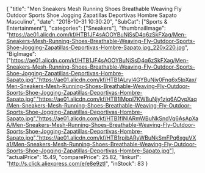{
	"title": "Men Sneakers Mesh Running Shoes Breathable Weaving Fly Outdoor Sports Shoe Jogging Zapatillas Deportivas Hombre Sapato Masculino",
	"date": "2018-10-31 10:30:20",
	"SubCat": ["Sports & Entertainment"],
	"categories": ["Sneakers"],
	"thumbnailImage": "https://ae01.alicdn.com/kf/HTB1JF4sAOOYBuNjSsD4q6zSkFXag/Men-Sneakers-Mesh-Running-Shoes-Breathable-Weaving-Fly-Outdoor-Sports-Shoe-Jogging-Zapatillas-Deportivas-Hombre-Sapato.jpg_220x220.jpg",
	"BigImage": ["https://ae01.alicdn.com/kf/HTB1JF4sAOOYBuNjSsD4q6zSkFXag/Men-Sneakers-Mesh-Running-Shoes-Breathable-Weaving-Fly-Outdoor-Sports-Shoe-Jogging-Zapatillas-Deportivas-Hombre-Sapato.jpg","https://ae01.alicdn.com/kf/HTB1ALryI4GYBuNjy0Fnq6x5lpXax/Men-Sneakers-Mesh-Running-Shoes-Breathable-Weaving-Fly-Outdoor-Sports-Shoe-Jogging-Zapatillas-Deportivas-Hombre-Sapato.jpg","https://ae01.alicdn.com/kf/HTB1lMppI7KWBuNjy1zjq6AOypXaq/Men-Sneakers-Mesh-Running-Shoes-Breathable-Weaving-Fly-Outdoor-Sports-Shoe-Jogging-Zapatillas-Deportivas-Hombre-Sapato.jpg","https://ae01.alicdn.com/kf/HTB1fINIARmWBuNkSndVq6AsApXaA/Men-Sneakers-Mesh-Running-Shoes-Breathable-Weaving-Fly-Outdoor-Sports-Shoe-Jogging-Zapatillas-Deportivas-Hombre-Sapato.jpg","https://ae01.alicdn.com/kf/HTB1rpibARyWBuNkSmFPq6xguVXa1/Men-Sneakers-Mesh-Running-Shoes-Breathable-Weaving-Fly-Outdoor-Sports-Shoe-Jogging-Zapatillas-Deportivas-Hombre-Sapato.jpg"],
	"actualPrice": 15.49,
	"comparePrice": 25.82,
	"linkurl": "http://s.click.aliexpress.com/e/e8e9ztI",
	"inStock": 83
}
